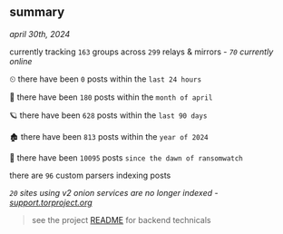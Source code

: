 
## summary
_april 30th, 2024_

currently tracking `163` groups across `299` relays & mirrors - _`70` currently online_

⏲ there have been `0` posts within the `last 24 hours`

🦈 there have been `180` posts within the `month of april`

🪐 there have been `628` posts within the `last 90 days`

🏚 there have been `813` posts within the `year of 2024`

🦕 there have been `10095` posts `since the dawn of ransomwatch`

there are `96` custom parsers indexing posts

_`20` sites using v2 onion services are no longer indexed - [support.torproject.org](https://support.torproject.org/onionservices/v2-deprecation/)_

> see the project [README](https://github.com/joshhighet/ransomwatch#ransomwatch--) for backend technicals

